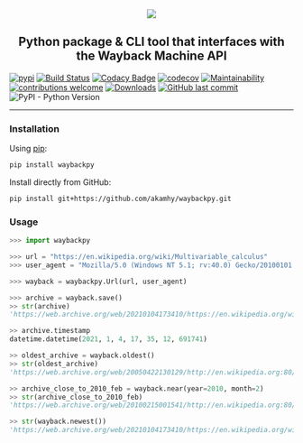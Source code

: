 <div align="center">
 <img src="https://raw.githubusercontent.com/akamhy/waybackpy/master/assets/waybackpy_logo.svg"><br>

<h2>Python package & CLI tool that interfaces with the Wayback Machine API</h2>

</div>


[![pypi](https://img.shields.io/pypi/v/waybackpy.svg)](https://pypi.org/project/waybackpy/)
[![Build Status](https://github.com/akamhy/waybackpy/workflows/CI/badge.svg)](https://github.com/akamhy/waybackpy/actions?query=workflow%3ACI)
[![Codacy Badge](https://api.codacy.com/project/badge/Grade/255459cede9341e39436ec8866d3fb65)](https://www.codacy.com/manual/akamhy/waybackpy?utm_source=github.com&amp;utm_medium=referral&amp;utm_content=akamhy/waybackpy&amp;utm_campaign=Badge_Grade)
[![codecov](https://codecov.io/gh/akamhy/waybackpy/branch/master/graph/badge.svg)](https://codecov.io/gh/akamhy/waybackpy)
[![Maintainability](https://api.codeclimate.com/v1/badges/942f13d8177a56c1c906/maintainability)](https://codeclimate.com/github/akamhy/waybackpy/maintainability)
[![contributions welcome](https://img.shields.io/static/v1.svg?label=Contributions&message=Welcome&color=0059b3&style=flat-square)](https://github.com/akamhy/waybackpy/blob/master/CONTRIBUTING.md)
[![Downloads](https://pepy.tech/badge/waybackpy/month)](https://pepy.tech/project/waybackpy)
[![GitHub last commit](https://img.shields.io/github/last-commit/akamhy/waybackpy?color=blue&style=flat-square)](https://github.com/akamhy/waybackpy/commits/master)
![PyPI - Python Version](https://img.shields.io/pypi/pyversions/waybackpy?style=flat-square)


-----------------------------------------------------------------------------------------------------------------------------------------------

### Installation

Using [pip](https://en.wikipedia.org/wiki/Pip_(package_manager)):

```bash
pip install waybackpy
```

Install directly from GitHub:

```bash
pip install git+https://github.com/akamhy/waybackpy.git
```

### Usage

```python
>>> import waybackpy

>>> url = "https://en.wikipedia.org/wiki/Multivariable_calculus"
>>> user_agent = "Mozilla/5.0 (Windows NT 5.1; rv:40.0) Gecko/20100101 Firefox/40.0"

>>> wayback = waybackpy.Url(url, user_agent)

>>> archive = wayback.save()
>> str(archive)
'https://web.archive.org/web/20210104173410/https://en.wikipedia.org/wiki/Multivariable_calculus'

>> archive.timestamp
datetime.datetime(2021, 1, 4, 17, 35, 12, 691741)

>> oldest_archive = wayback.oldest()
>> str(oldest_archive)
'https://web.archive.org/web/20050422130129/http://en.wikipedia.org:80/wiki/Multivariable_calculus'

>> archive_close_to_2010_feb = wayback.near(year=2010, month=2)
>> str(archive_close_to_2010_feb)
'https://web.archive.org/web/20100215001541/http://en.wikipedia.org:80/wiki/Multivariable_calculus'

>> str(wayback.newest())
'https://web.archive.org/web/20210104173410/https://en.wikipedia.org/wiki/Multivariable_calculus'

```

